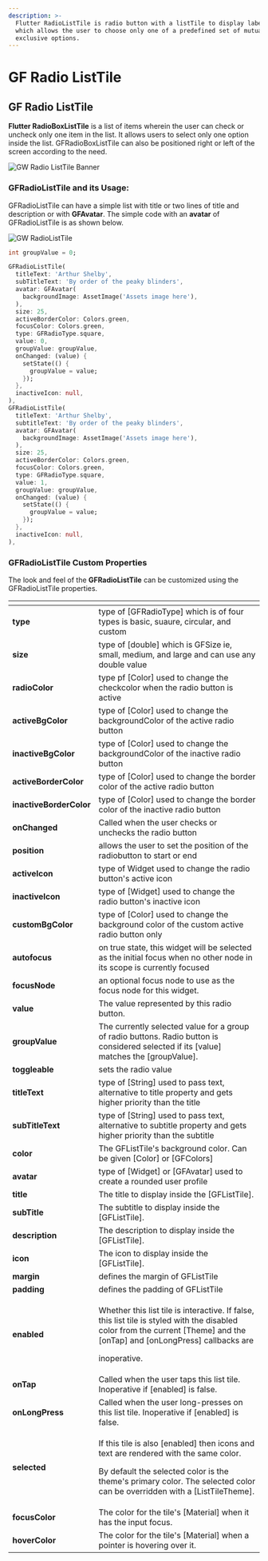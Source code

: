 ```yaml
---
description: >-
  Flutter RadioListTile is radio button with a listTile to display labels and
  which allows the user to choose only one of a predefined set of mutually
  exclusive options.
---
```


# GF Radio ListTile

## GF Radio ListTile 

**Flutter RadioBoxListTile** is a list of items wherein the user can check or uncheck only one item in the list. It allows users to select only one option inside the list. GFRadioBoxListTile can also be positioned right or left of the screen according to the need.

![GW Radio ListTile Banner](https://ik.imagekit.io/ionicfirebaseapp/getwidget/docs/tr:w-800,f-auto/Docs_banner-Radio_list_tile_2x_FZN65RIJw.png)

### GFRadioListTile and its Usage:

GFRadioListTile can have a simple list with title or two lines of title and description or with **GFAvatar**. The simple code with an **avatar** of GFRadioListTile is as shown below.

![GW RadioListTile](https://ik.imagekit.io/ionicfirebaseapp/getwidget/docs/tr:w-800,f-auto/Radiolist_tile_3x_0KLlfYPXn.png)

```dart
int groupValue = 0;

GFRadioListTile(
  titleText: 'Arthur Shelby',
  subTitleText: 'By order of the peaky blinders',
  avatar: GFAvatar(
    backgroundImage: AssetImage('Assets image here'),
  ),
  size: 25,
  activeBorderColor: Colors.green,
  focusColor: Colors.green,
  type: GFRadioType.square,
  value: 0,
  groupValue: groupValue,
  onChanged: (value) {
    setState(() {
      groupValue = value;
    });
  },
  inactiveIcon: null,
),
GFRadioListTile(
  titleText: 'Arthur Shelby',
  subtitleText: 'By order of the peaky blinders',
  avatar: GFAvatar(
    backgroundImage: AssetImage('Assets image here'),
  ),
  size: 25,
  activeBorderColor: Colors.green,
  focusColor: Colors.green,
  type: GFRadioType.square,
  value: 1,
  groupValue: groupValue,
  onChanged: (value) {
    setState(() {
      groupValue = value;
    });
  },
  inactiveIcon: null,
),
```

### **GFRadioListTile** Custom Properties

The look and feel of the **GFRadioListTile** can be customized using the GFRadioListTile properties.

<table>
  <thead>
    <tr>
      <th style="text-align:left"></th>
      <th style="text-align:left"></th>
    </tr>
  </thead>
  <tbody>
    <tr>
      <td style="text-align:left"><b>type</b>
      </td>
      <td style="text-align:left">type of [GFRadioType] which is of four types is basic, suaure, circular,
        and custom</td>
    </tr>
    <tr>
      <td style="text-align:left"><b>size</b>
      </td>
      <td style="text-align:left">type of [double] which is GFSize ie, small, medium, and large and can
        use any double value</td>
    </tr>
    <tr>
      <td style="text-align:left"><b>radioColor</b>
      </td>
      <td style="text-align:left">type pf [Color] used to change the checkcolor when the radio button is
        active</td>
    </tr>
    <tr>
      <td style="text-align:left"><b>activeBgColor</b>
      </td>
      <td style="text-align:left">type of [Color] used to change the backgroundColor of the active radio
        button</td>
    </tr>
    <tr>
      <td style="text-align:left"><b>inactiveBgColor</b>
      </td>
      <td style="text-align:left">type of [Color] used to change the backgroundColor of the inactive radio
        button</td>
    </tr>
    <tr>
      <td style="text-align:left"><b>activeBorderColor</b>
      </td>
      <td style="text-align:left">type of [Color] used to change the border color of the active radio button</td>
    </tr>
    <tr>
      <td style="text-align:left"><b>inactiveBorderColor</b>
      </td>
      <td style="text-align:left">type of [Color] used to change the border color of the inactive radio
        button</td>
    </tr>
    <tr>
      <td style="text-align:left"><b>onChanged</b>
      </td>
      <td style="text-align:left">Called when the user checks or unchecks the radio button</td>
    </tr>
    <tr>
      <td style="text-align:left"><b>position</b>
      </td>
      <td style="text-align:left">allows the user to set the position of the radiobutton to start or end</td>
    </tr>
    <tr>
      <td style="text-align:left"><b>activeIcon</b>
      </td>
      <td style="text-align:left">type of Widget used to change the radio button&apos;s active icon</td>
    </tr>
    <tr>
      <td style="text-align:left"><b>inactiveIcon</b>
      </td>
      <td style="text-align:left">type of [Widget] used to change the radio button&apos;s inactive icon</td>
    </tr>
    <tr>
      <td style="text-align:left"><b>customBgColor</b>
      </td>
      <td style="text-align:left">type of [Color] used to change the background color of the custom active
        radio button only</td>
    </tr>
    <tr>
      <td style="text-align:left"><b>autofocus</b>
      </td>
      <td style="text-align:left">on true state, this widget will be selected as the initial focus when
        no other node in its scope is currently focused</td>
    </tr>
    <tr>
      <td style="text-align:left"><b>focusNode</b>
      </td>
      <td style="text-align:left">an optional focus node to use as the focus node for this widget.</td>
    </tr>
    <tr>
      <td style="text-align:left"><b>value</b>
      </td>
      <td style="text-align:left">The value represented by this radio button.</td>
    </tr>
    <tr>
      <td style="text-align:left"><b>groupValue</b>
      </td>
      <td style="text-align:left">The currently selected value for a group of radio buttons. Radio button
        is considered selected if its [value] matches the [groupValue].</td>
    </tr>
    <tr>
      <td style="text-align:left"><b>toggleable</b>
      </td>
      <td style="text-align:left">sets the radio value</td>
    </tr>
    <tr>
      <td style="text-align:left"><b>titleText</b>
      </td>
      <td style="text-align:left">type of [String] used to pass text, alternative to title property and
        gets higher priority than the title</td>
    </tr>
    <tr>
      <td style="text-align:left"><b>subTitleText</b>
      </td>
      <td style="text-align:left">type of [String] used to pass text, alternative to subtitle property and
        gets higher priority than the subtitle</td>
    </tr>
    <tr>
      <td style="text-align:left"><b>color</b>
      </td>
      <td style="text-align:left">The GFListTile&apos;s background color. Can be given [Color] or [GFColors]</td>
    </tr>
    <tr>
      <td style="text-align:left"><b>avatar</b>
      </td>
      <td style="text-align:left">type of [Widget] or [GFAvatar] used to create a rounded user profile</td>
    </tr>
    <tr>
      <td style="text-align:left"><b>title</b>
      </td>
      <td style="text-align:left">The title to display inside the [GFListTile].</td>
    </tr>
    <tr>
      <td style="text-align:left"><b>subTitle</b>
      </td>
      <td style="text-align:left">The subtitle to display inside the [GFListTile].</td>
    </tr>
    <tr>
      <td style="text-align:left"><b>description</b>
      </td>
      <td style="text-align:left">The description to display inside the [GFListTile].</td>
    </tr>
    <tr>
      <td style="text-align:left"><b>icon</b>
      </td>
      <td style="text-align:left">The icon to display inside the [GFListTile].</td>
    </tr>
    <tr>
      <td style="text-align:left"><b>margin</b>
      </td>
      <td style="text-align:left">defines the margin of GFListTile</td>
    </tr>
    <tr>
      <td style="text-align:left"><b>padding</b>
      </td>
      <td style="text-align:left">defines the padding of GFListTile</td>
    </tr>
    <tr>
      <td style="text-align:left"><b>enabled</b>
      </td>
      <td style="text-align:left">
        <p>Whether this list tile is interactive. If false, this list tile is styled
          with the disabled color from the current [Theme] and the [onTap] and [onLongPress]
          callbacks are</p>
        <p>inoperative.</p>
      </td>
    </tr>
    <tr>
      <td style="text-align:left"><b>onTap</b>
      </td>
      <td style="text-align:left">Called when the user taps this list tile. Inoperative if [enabled] is
        false.</td>
    </tr>
    <tr>
      <td style="text-align:left"><b>onLongPress</b>
      </td>
      <td style="text-align:left">Called when the user long-presses on this list tile. Inoperative if [enabled]
        is false.</td>
    </tr>
    <tr>
      <td style="text-align:left"><b>selected</b>
      </td>
      <td style="text-align:left">
        <p>If this tile is also [enabled] then icons and text are rendered with the
          same color.</p>
        <p>By default the selected color is the theme&apos;s primary color. The selected
          color can be overridden with a [ListTileTheme].</p>
      </td>
    </tr>
    <tr>
      <td style="text-align:left"><b>focusColor</b>
      </td>
      <td style="text-align:left">The color for the tile&apos;s [Material] when it has the input focus.</td>
    </tr>
    <tr>
      <td style="text-align:left"><b>hoverColor</b>
      </td>
      <td style="text-align:left">The color for the tile&apos;s [Material] when a pointer is hovering over
        it.</td>
    </tr>
  </tbody>
</table>



